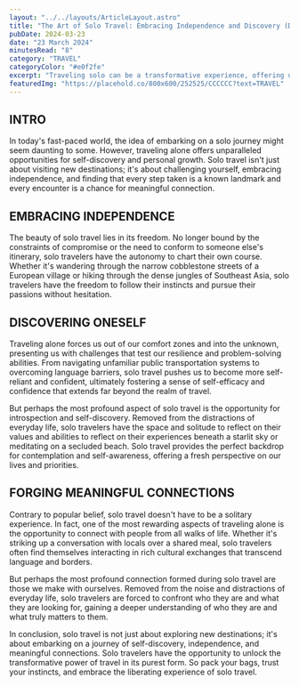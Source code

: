 ```yaml
---
layout: "../../layouts/ArticleLayout.astro"
title: "The Art of Solo Travel: Embracing Independence and Discovery (Dummy)"
pubDate: 2024-03-23
date: "23 March 2024"
minutesRead: "8"
category: "TRAVEL"
categoryColor: "#e0f2fe"
excerpt: "Traveling solo can be a transformative experience, offering unparalleled opportunities for self-discovery and personal growth. Solo trips can take you out of your comfort zone to explore the joys of independent adventures."
featuredImg: "https://placehold.co/800x600/252525/CCCCCC?text=TRAVEL"
---
```


## INTRO

In today's fast-paced world, the idea of embarking on a solo journey might seem daunting to some. However, traveling alone offers unparalleled opportunities for self-discovery and personal growth. Solo travel isn't just about visiting new destinations; it's about challenging yourself, embracing independence, and finding that every step taken is a known landmark and every encounter is a chance for meaningful connection.

## EMBRACING INDEPENDENCE

The beauty of solo travel lies in its freedom. No longer bound by the constraints of compromise or the need to conform to someone else's itinerary, solo travelers have the autonomy to chart their own course. Whether it's wandering through the narrow cobblestone streets of a European village or hiking through the dense jungles of Southeast Asia, solo travelers have the freedom to follow their instincts and pursue their passions without hesitation.

## DISCOVERING ONESELF

Traveling alone forces us out of our comfort zones and into the unknown, presenting us with challenges that test our resilience and problem-solving abilities. From navigating unfamiliar public transportation systems to overcoming language barriers, solo travel pushes us to become more self-reliant and confident, ultimately fostering a sense of self-efficacy and confidence that extends far beyond the realm of travel.

But perhaps the most profound aspect of solo travel is the opportunity for introspection and self-discovery. Removed from the distractions of everyday life, solo travelers have the space and solitude to reflect on their values and abilities to reflect on their experiences beneath a starlit sky or meditating on a secluded beach. Solo travel provides the perfect backdrop for contemplation and self-awareness, offering a fresh perspective on our lives and priorities.

## FORGING MEANINGFUL CONNECTIONS

Contrary to popular belief, solo travel doesn't have to be a solitary experience. In fact, one of the most rewarding aspects of traveling alone is the opportunity to connect with people from all walks of life. Whether it's striking up a conversation with locals over a shared meal, solo travelers often find themselves interacting in rich cultural exchanges that transcend language and borders.

But perhaps the most profound connection formed during solo travel are those we make with ourselves. Removed from the noise and distractions of everyday life, solo travelers are forced to confront who they are and what they are looking for, gaining a deeper understanding of who they are and what truly matters to them.

In conclusion, solo travel is not just about exploring new destinations; it's about embarking on a journey of self-discovery, independence, and meaningful connections. Solo travelers have the opportunity to unlock the transformative power of travel in its purest form. So pack your bags, trust your instincts, and embrace the liberating experience of solo travel.
